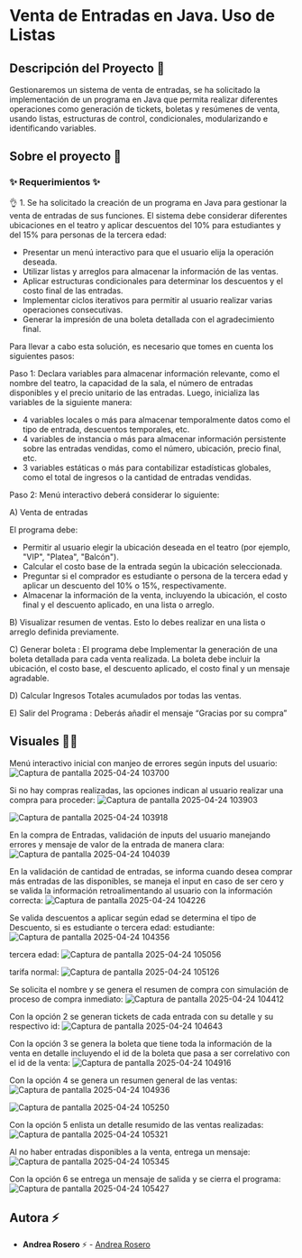 # Venta de Entradas en Java. Uso de Listas

## Descripción del Proyecto :scroll:

Gestionaremos un sistema de venta de entradas, se ha solicitado la implementación de un programa en Java que permita realizar diferentes operaciones como generación de tickets, boletas y resúmenes de venta, usando listas, estructuras de control, condicionales, modularizando e identificando variables.

## Sobre el proyecto 🚀

### ✨ Requerimientos ✨

👌 1. Se ha solicitado la creación de un programa en Java para gestionar la venta de entradas de sus funciones. El sistema debe considerar diferentes ubicaciones en el teatro y aplicar descuentos del 10% para estudiantes y del 15% para personas de la tercera edad:

- Presentar un menú interactivo para que el usuario elija la operación deseada.
- Utilizar listas y arreglos para almacenar la información de las ventas.
- Aplicar estructuras condicionales para determinar los descuentos y el costo final de las entradas.
- Implementar ciclos iterativos para permitir al usuario realizar varias operaciones consecutivas.
- Generar la impresión de una boleta detallada con el agradecimiento final.


Para llevar a cabo esta solución, es necesario que tomes en cuenta los siguientes pasos:

Paso 1: Declara variables para almacenar información relevante, como el nombre del teatro, la capacidad de la sala, el número de entradas disponibles y el precio unitario de las entradas. Luego, inicializa las variables de la siguiente manera:

- 4 variables locales o más para almacenar temporalmente datos como el tipo de entrada, descuentos temporales, etc.
- 4 variables de instancia o más para almacenar información persistente sobre las entradas vendidas, como el número, ubicación, precio final, etc.
- 3 variables estáticas o más para contabilizar estadísticas globales, como el total de ingresos o la cantidad de entradas vendidas.

Paso 2: Menú interactivo deberá considerar lo siguiente:

A)	Venta de entradas

El programa debe: 

- Permitir al usuario elegir la ubicación deseada en el teatro (por ejemplo, "VIP", "Platea", "Balcón").
- Calcular el costo base de la entrada según la ubicación seleccionada.
- Preguntar si el comprador es estudiante o persona de la tercera edad y aplicar un descuento del 10% o 15%, respectivamente.
- Almacenar la información de la venta, incluyendo la ubicación, el costo final y el descuento aplicado, en una lista o arreglo.
 
B)	Visualizar resumen de ventas. Esto lo debes realizar en una lista o arreglo definida previamente. 
  
C)	Generar boleta : El programa debe Implementar la generación de una boleta detallada para cada venta realizada. La boleta debe incluir la ubicación, el costo base, el descuento aplicado, el costo final y un mensaje agradable.

D)	 Calcular Ingresos Totales acumulados por todas las ventas. 
 
E)	Salir del Programa : Deberás añadir el mensaje “Gracias por su compra”


## Visuales :mage_woman:

Menú interactivo inicial con manjeo de errores según inputs del usuario:
![Captura de pantalla 2025-04-24 103700](https://github.com/user-attachments/assets/437dec87-dd4a-4aac-bb7c-197f8c9c6d26)

Si no hay compras realizadas, las opciones indican al usuario realizar una compra para proceder:
![Captura de pantalla 2025-04-24 103903](https://github.com/user-attachments/assets/15a996b8-2640-483d-999b-91c8a2b8371b)

![Captura de pantalla 2025-04-24 103918](https://github.com/user-attachments/assets/e9d61c35-9878-4a98-a6dd-d8b5d5c2bc62)

En la compra de Entradas, validación de inputs del usuario manejando errores y mensaje de valor de la entrada de manera clara: 
![Captura de pantalla 2025-04-24 104039](https://github.com/user-attachments/assets/34d2f72e-8c50-4298-8dcf-ba7454295eab)

En la validación de cantidad de entradas, se informa cuando desea comprar más entradas de las disponibles, se maneja el input en caso de ser cero y se valida la información retroalimentando al usuario con la información correcta:
![Captura de pantalla 2025-04-24 104226](https://github.com/user-attachments/assets/215d9bff-3530-4417-a323-0bef581bdbc9)

Se valida descuentos a aplicar según edad se determina el tipo de Descuento, si es estudiante o tercera edad:
estudiante:
![Captura de pantalla 2025-04-24 104356](https://github.com/user-attachments/assets/97ec0731-6652-4186-a5e4-41884a31a952)

tercera edad:
![Captura de pantalla 2025-04-24 105056](https://github.com/user-attachments/assets/bf1b71c9-63c6-46dc-819a-9975d9defd94)

tarifa normal:
![Captura de pantalla 2025-04-24 105126](https://github.com/user-attachments/assets/2e3d9e3f-2e63-43fc-8107-2a644f64a1fd)


Se solicita el nombre y se genera el resumen de compra con simulación de proceso de compra inmediato:
![Captura de pantalla 2025-04-24 104412](https://github.com/user-attachments/assets/bcf88164-87a7-4510-b172-c4e729e3a90e)

Con la opción 2 se generan tickets de cada entrada con su detalle y su respectivo id:
![Captura de pantalla 2025-04-24 104643](https://github.com/user-attachments/assets/1ec2a1e5-787d-489a-8a8f-d38ca60cfe51)

Con la opción 3 se genera la boleta que tiene toda la información de la venta en detalle incluyendo el id de la boleta que pasa a ser correlativo con el id de la venta:
![Captura de pantalla 2025-04-24 104916](https://github.com/user-attachments/assets/7fe8b4fb-0c13-44ae-a8de-5e3a90188880)

Con la opción 4 se genera un resumen general de las ventas:
![Captura de pantalla 2025-04-24 104936](https://github.com/user-attachments/assets/8e572d80-3eef-4cc4-bc43-b7428975cc63)

![Captura de pantalla 2025-04-24 105250](https://github.com/user-attachments/assets/cff5d22b-79a0-4a81-902e-f3b5d8e42edb)


Con la opción 5 enlista un detalle resumido de las ventas realizadas:
![Captura de pantalla 2025-04-24 105321](https://github.com/user-attachments/assets/1b253cc1-77f6-4076-ba55-ec9b0bf63e55)

Al no haber entradas disponibles a la venta, entrega un mensaje: 
![Captura de pantalla 2025-04-24 105345](https://github.com/user-attachments/assets/9944318b-7c95-4efc-b9e3-cdf63fab3fc6)

Con la opción 6 se entrega un mensaje de salida y se cierra el programa:
![Captura de pantalla 2025-04-24 105427](https://github.com/user-attachments/assets/e8cfaac8-ee7c-4653-9b9d-64f79a26c742)




















## Autora ⚡ 

- **Andrea Rosero** ⚡  - [Andrea Rosero](https://github.com/andreaendigital)
